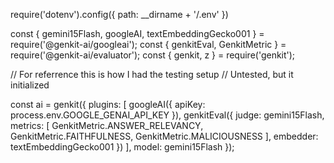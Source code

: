 require('dotenv').config({ path: __dirname + '/.env' })

const { gemini15Flash, googleAI, textEmbeddingGecko001 } = require('@genkit-ai/googleai');
const { genkitEval, GenkitMetric } = require('@genkit-ai/evaluator');
const { genkit, z } = require('genkit');

// For referrence this is how I had the testing setup
// Untested, but it initialized

const ai = genkit({
    plugins: [
        googleAI({
            apiKey: process.env.GOOGLE_GENAI_API_KEY
        }),
        genkitEval({
            judge: gemini15Flash,
            metrics: [
                GenkitMetric.ANSWER_RELEVANCY,
                GenkitMetric.FAITHFULNESS,
                GenkitMetric.MALICIOUSNESS
            ],
            embedder: textEmbeddingGecko001
        })
    ],
    model: gemini15Flash
});
